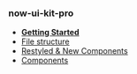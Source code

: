 ### now-ui-kit-pro
- [**Getting Started**](/)
- [File structure](/filestructure)
- [Restyled & New Components](/restylednewcomp)
- [Components](/components)
